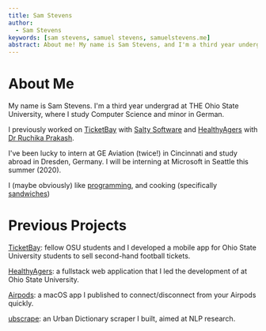 ```yaml
---
title: Sam Stevens
author:
  - Sam Stevens
keywords: [sam stevens, samuel stevens, samuelstevens.me]
abstract: About me! My name is Sam Stevens, and I'm a third year undergrad at THE Ohio State University.
---
```


# About Me

My name is Sam Stevens. I'm a third year undergrad at THE Ohio State University, where I study Computer Science and minor in German. 

I previously worked on [TicketBay](/projects/ticketbay) with [Salty Software](https://salty.software) and [HealthyAgers](/projects/healthyagers) with [Dr Ruchika Prakash](https://psychology.osu.edu/people/prakash.30). 

I've been lucky to intern at GE Aviation (twice!) in Cincinnati and study abroad in Dresden, Germany. I will be interning at Microsoft in Seattle this summer (2020). 

I (maybe obviously) like [programming](https://github.com/samuelstevens), and cooking (specifically [sandwiches](/sandwiches))

# Previous Projects

[TicketBay](/projects/ticketbay): fellow OSU students and I developed a mobile app for Ohio State University students to sell second-hand football tickets.

[HealthyAgers](/projects/healthyagers): a fullstack web application that I led the development of at Ohio State University.

[Airpods](/projects/airpods): a macOS app I published to connect/disconnect from your Airpods quickly.

[ubscrape](/projects/ubscrape): an Urban Dictionary scraper I built, aimed at NLP research.
